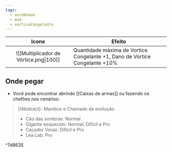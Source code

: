 ```yaml
---
tags:
  - onceHuman
  - mod
  - vorticeCongelante
---
```


|              Icone              | Efeito                                                          |
| :-----------------------------: | --------------------------------------------------------------- |
| ![[Multiplicador de Vórtice.png\|100]] | Quantidade máxima de Vortice Congelante +1, Dano de Vortice Congelante +10% |

## Onde pegar

- Você pode encontrar abrindo [[Caixas de armas]] ou fazendo os chefões nos cenários:

> [!Abstract]- Manibus e Chamado da evolução
> - Cão das sombras: Normal  
> - Gigante esquecido: Normal, Difícil e Pro  
> - Caçador Voraz: Difícil e Pro  
> - Lea Lab: Pro

^7d8635


